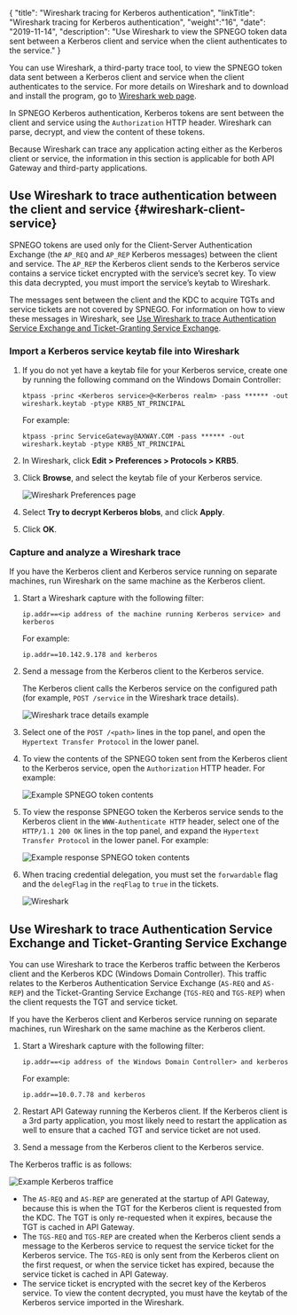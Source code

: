 {
"title": "Wireshark tracing for Kerberos authentication",
"linkTitle": "Wireshark tracing for Kerberos authentication",
"weight":"16",
"date": "2019-11-14",
"description": "Use Wireshark to view the SPNEGO token data sent between a Kerberos client and service when the client authenticates to the service."
}

You can use Wireshark, a third-party trace tool, to view the SPNEGO token data sent between a Kerberos client and service when the client authenticates to the service. For more details on Wireshark and to download and install the program, go to [Wireshark web page](https://www.wireshark.org).

In SPNEGO Kerberos authentication, Kerberos tokens are sent between the client and service using the `Authorization` HTTP header. Wireshark can parse, decrypt, and view the content of these tokens.

Because Wireshark can trace any application acting either as the Kerberos client or service, the information in this section is applicable for both API Gateway and third-party applications.

## Use Wireshark to trace authentication between the client and service {#wireshark-client-service}

SPNEGO tokens are used only for the Client-Server Authentication Exchange (the `AP_REQ` and `AP_REP` Kerberos messages) between the client and service. The `AP_REP` the Kerberos client sends to the Kerberos service contains a service ticket encrypted with the service’s secret key. To view this data decrypted, you must import the service’s keytab to Wireshark.

The messages sent between the client and the KDC to acquire TGTs and service tickets are not covered by SPNEGO. For information on how to view these messages in Wireshark, see [Use Wireshark to trace Authentication Service Exchange and Ticket-Granting Service Exchange](#use-wireshark-to-trace-authentication-service-exchange-and-ticket-granting-service-exchange).

### Import a Kerberos service keytab file into Wireshark

1. If you do not yet have a keytab file for your Kerberos service, create one by running the following command on the Windows Domain Controller:

    ```
    ktpass -princ <Kerberos service>@<Kerberos realm> -pass ****** -out wireshark.keytab -ptype KRB5_NT_PRINCIPAL
    ```

    For example:

    ```
    ktpass -princ ServiceGateway@AXWAY.COM -pass ****** -out wireshark.keytab -ptype KRB5_NT_PRINCIPAL
    ```

2. In Wireshark, click **Edit > Preferences > Protocols > KRB5**.
3. Click **Browse**, and select the keytab file of your Kerberos service.

    ![Wireshark Preferences page](/Images/IntegrationGuides/KerberosIntegration/Wireshark/wireshark_tracing_spnego_kerb_protocol.png)

4. Select **Try to decrypt Kerberos blobs**, and click **Apply**.
5. Click **OK**.

### Capture and analyze a Wireshark trace

If you have the Kerberos client and Kerberos service running on separate machines, run Wireshark on the same machine as the Kerberos client.

1. Start a Wireshark capture with the following filter:

    ```
    ip.addr==<ip address of the machine running Kerberos service> and kerberos
    ```

    For example:

    ```
    ip.addr==10.142.9.178 and kerberos
    ```

2. Send a message from the Kerberos client to the Kerberos service.

    The Kerberos client calls the Kerberos service on the configured path (for example, `POST /service` in the Wireshark trace details).

    ![Wireshark trace details example](/Images/IntegrationGuides/KerberosIntegration/Wireshark/wireshark_tracing_spnego_kerb_path.png)

3. Select one of the `POST /<path>` lines in the top panel, and open the `Hypertext Transfer Protocol` in the lower panel.
4. To view the contents of the SPNEGO token sent from the Kerberos client to the Kerberos service, open the `Authorization` HTTP header. For example:

    ![Example SPNEGO token contents](/Images/IntegrationGuides/KerberosIntegration/Wireshark/wireshark_tracing_spnego_kerb_viewtoken.png)

5. To view the response SPNEGO token the Kerberos service sends to the Kerberos client in the `WWW-Authenticate HTTP` header, select one of the `HTTP/1.1 200 OK` lines in the top panel, and expand the `Hypertext Transfer Protocol` in the lower panel. For example:

    ![Example response SPNEGO token contents](/Images/IntegrationGuides/KerberosIntegration/Wireshark/wireshark_tracing_spnego_kerb_viewresptoken.png)

6. When tracing credential delegation, you must set the `forwardable` flag and the `delegFlag` in the `reqFlag` to `true` in the tickets.

    ![Wireshark](/Images/IntegrationGuides/KerberosIntegration/Wireshark/wireshark_tracing_spnego_kerb_delegation_flags.png)

## Use Wireshark to trace Authentication Service Exchange and Ticket-Granting Service Exchange

You can use Wireshark to trace the Kerberos traffic between the Kerberos client and the Kerberos KDC (Windows Domain Controller). This traffic relates to the Kerberos Authentication Service Exchange (`AS-REQ` and `AS-REP`) and the Ticket-Granting Service Exchange (`TGS-REQ` and `TGS-REP`) when the client requests the TGT and service ticket.

If you have the Kerberos client and Kerberos service running on separate machines, run Wireshark on the same machine as the Kerberos client.

1. Start a Wireshark capture with the following filter:

    ```
    ip.addr==<ip address of the Windows Domain Controller> and kerberos
    ```

    For example:

    ```
    ip.addr==10.0.7.78 and kerberos
    ```

2. Restart API Gateway running the Kerberos client. If the Kerberos client is a 3rd party application, you most likely need to restart the application as well to ensure that a cached TGT and service ticket are not used.
3. Send a message from the Kerberos client to the Kerberos service.

The Kerberos traffic is as follows:

![Example Kerberos traffice](/Images/IntegrationGuides/KerberosIntegration/Wireshark/wireshark_auth_svc_ex_ticket.png)

* The `AS-REQ` and `AS-REP` are generated at the startup of API Gateway, because this is when the TGT for the Kerberos client is requested from the KDC. The TGT is only re-requested when it expires, because the TGT is cached in API Gateway.
* The `TGS-REQ` and `TGS-REP` are created when the Kerberos client sends a message to the Kerberos service to request the service ticket for the Kerberos service. The `TGS-REQ` is only sent from the Kerberos client on the first request, or when the service ticket has expired, because the service ticket is cached in API Gateway.
* The service ticket is encrypted with the secret key of the Kerberos service. To view the content decrypted, you must have the keytab of the Kerberos service imported in the Wireshark.

